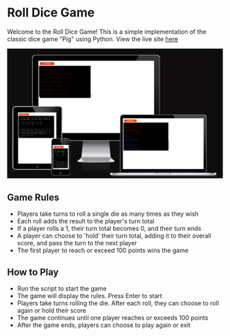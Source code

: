 # Roll Dice Game

Welcome to the Roll Dice Game! This is a simple implementation of the classic dice game "Pig" using Python. View the live site [here](https://roll-dice09-55f0f87de3ed.herokuapp.com/)

![Responsiveness](docs/project-images/roll-dice-responsiveness.png)

## Game Rules

- Players take turns to roll a single die as many times as they wish
- Each roll adds the result to the player's turn total
- If a player rolls a 1, their turn total becomes 0, and their turn ends
- A player can choose to 'hold' their turn total, adding it to their overall score, and pass the turn to the next player
- The first player to reach or exceed 100 points wins the game

## How to Play

- Run the script to start the game
- The game will display the rules. Press Enter to start
- Players take turns rolling the die. After each roll, they can choose to roll again or hold their score
- The game continues until one player reaches or exceeds 100 points
- After the game ends, players can choose to play again or exit
